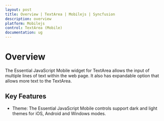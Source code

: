 ```yaml
---
layout: post
title: Overview | TextArea | Mobilejs | Syncfusion
description: overview
platform: Mobilejs
control: TextArea (Mobile)
documentation: ug
---
```


# Overview

The Essential JavaScript Mobile widget for TextArea allows the input of multiple lines of text within the web page. It also has expandable option that allows more text to the TextArea.

## Key Features

* Theme: The Essential JavaScript Mobile controls support dark and light themes for iOS, Android and Windows modes.
